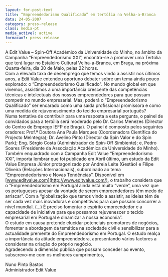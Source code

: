 ```yaml
---
layout: for-post-text
title: “Empreendedorismo Qualificado” em tertúlia na Velha-a-Branca
data: 24-05-2007
category: press-release
class: media-pt
media_active?: active
formacao?: press-release
--- 
```


A Edit Value – Spin-Off Académico da Universidade do Minho, no âmbito da Campanha “Empreendedorismo XXI”, encontra-se a promover uma Tertúlia que terá lugar no Estaleiro Cultural Velha-a-Branca, em Braga, na próxima Quarta-feira, dia 30 de Maio, pelas 22 horas.<br>
Com a elevada taxa de desemprego que temos vindo a assistir nos últimos anos, a Edit Value entendeu oportuno debater sobre um tema ainda pouco explorado: o “Empreendedorismo Qualificado". No mundo global em que vivemos, assistimos a uma importância crescente das competências técnicas e intelectuais dos nossos empreendedores para que possam competir no mundo empresarial. Mas, poderá o “Empreendedorismo Qualificado” ser encarado como uma saída profissional promissora e como uma medida de rejuvenescimento do tecido empresarial português?<br>
Numa tentativa de contribuir para uma resposta a esta pergunta, o painel de convidados para a tertúlia será moderado pelo Dr. Carlos Menezes (Director do Centro de Emprego IEFP de Braga). O painel é composto pelos seguintes oradores: Prof.ª Doutora Ana Paula Marques (Coordenadora Científica do Projecto MeIntegra); Dr. Avelino Pinto (Director da Spin Valor e do Spin Park); Eng. Sérgio Costa (Administrador do Spin-Off Simbiente); e, Pedro Soares (Presidente da Associação Académica da Universidade do Minho).<br>
Também enquadrado com a Campanha Edit Value “Empreendedorismo XXI”, importa lembrar que foi publicado em Abril último, um estudo da Edit Value Empresa Júnior protagonizado por Andreia Leite (Gestão) e Filipe Oliveira (Relações Internacionais), subordinado ao tema “Empreendedorismo e Novas Tendências”. Disponível em [www.editvalue.com](http://www.editvalue.com/), o trabalho considera que o “Empreendedorismo em Portugal ainda está muito “verde”, uma vez que os portugueses apesar da vontade de serem empreendedores têm medo de arriscar”. Com a “globalização que temos vindo a assistir, as ideias têm de ser cada vez mais inovadoras e competitivas para que possam concorrer a nível mundial. (…) É preciso fomentar o espírito empreendedor e a capacidade de iniciativa para que possamos rejuvenescer o tecido empresarial em Portugal e dinamizar a nossa economia”.<br>
O estudo em causa pretende elucidar potenciais promotores de negócios, fomentar a abordagem da temática na sociedade civil e sensibilizar para a actualidade premente do Empreendedorismo em Portugal. O estudo realça a importância da atitude empreendedora, apresentando vários factores a considerar na criação do próprio negócio.<br>
Agradecendo a dimensão pública que possam conceder ao evento, subscrevo-me com os melhores cumprimentos,
 
Nuno Pinto Bastos<br>
Administrador Edit Value<br><br><br>